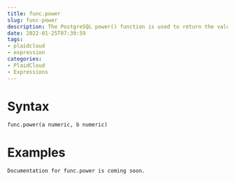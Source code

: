 ```yaml
---
title: func.power
slug: func-power
description: The PostgreSQL power() function is used to return the value of one number raised to the power of another number, provided in the argument
date: 2022-01-25T07:39:59
tags:
- plaidcloud
- expression
categories:
- PlaidCloud
- Expressions
---
```



# Syntax



```
func.power(a numeric, b numeric)
```


# Examples



```
Documentation for func.power is coming soon.
```
